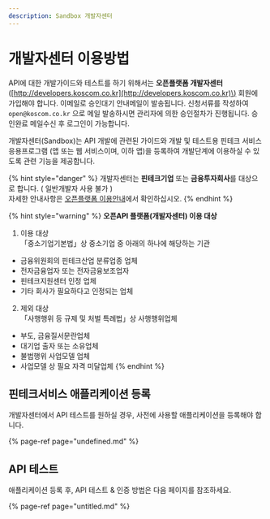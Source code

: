 ```yaml
---
description: Sandbox 개발자센터
---
```


# 개발자센터 이용방법

API에 대한 개발가이드와 테스트를 하기 위해서는 **오픈플랫폼 개발자센터**\([http://developers.koscom.co.kr](http://developers.koscom.co.kr)\) 회원에 가입해야 합니다. 이메일로 승인대기 안내메일이 발송됩니다. 신청서류를 작성하여 `open@koscom.co.kr` 으로 메일 발송하시면 관리자에 의한 승인절차가 진행됩니다. 승인완료 메일수신 후 로그인이 가능합니다.

개발자센터\(Sandbox\)는 API 개발에 관련된 가이드와 개발 및 테스트용 핀테크 서비스 응용프로그램 \(앱 또는 웹 서비스이며, 이하 앱\)을 등록하여 개발단계에 이용하실 수 있도록 관련 기능을 제공합니다. 

{% hint style="danger" %}
개발자센터는 **핀테크기업** 또는 **금융투자회사**를 대상으로 합니다. \( 일반개발자 사용 불가 \)   
자세한 안내사항은 [오픈플랫폼 이용안내](http://biz.koscom.co.kr/cmm/intro/introOppfUse.do)에서 확인하십시오.
{% endhint %}

{% hint style="warning" %}
**오픈API 플랫폼\(개발자센터\)  이용 대상**   
  
1. 이용 대상   
「중소기업기본법」상 중소기업 중 아래의 하나에 해당하는 기관   
-   금융위원회의 핀테크산업 분류업종 업체   
-   전자금융업자 또는 전자금융보조업자   
-   핀테크지원센터 인정 업체   
-   기타 회사가 필요하다고 인정되는 업체   
  
2. 제외 대상   
「사행행위 등 규제 및 처벌 특례법」상 사행행위업체   
-   부도, 금융질서문란업체   
-   대기업 출자 또는 소유업체   
-   불법행위 사업모델 업체   
-   사업모델 상 필요 자격 미달업체 
{% endhint %}



## 핀테크서비스 애플리케이션 등록

개발자센터에서 API 테스트를 원하실 경우, 사전에 사용할 애플리케이션을 등록해야 합니다.

{% page-ref page="undefined.md" %}

## API 테스트

애플리케이션 등록 후,  API 테스트 & 인증 방법은 다음 페이지를 참조하세요.

{% page-ref page="untitled.md" %}



